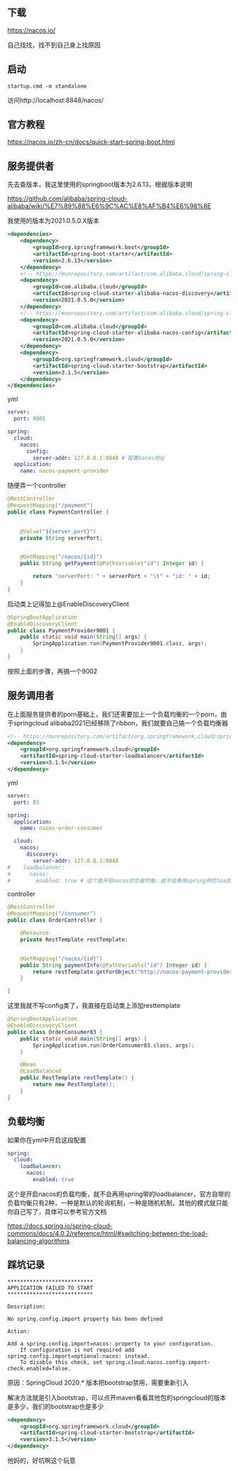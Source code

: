 ## 下载

https://nacos.io/

自己找找，找不到自己身上找原因

## 启动

```
startup.cmd -m standalone
```

访问http://localhost:8848/nacos/

## 官方教程

https://nacos.io/zh-cn/docs/quick-start-spring-boot.html



## 服务提供者

先去查版本，我这里使用的springboot版本为2.6.13，根据版本说明

https://github.com/alibaba/spring-cloud-alibaba/wiki/%E7%89%88%E6%9C%AC%E8%AF%B4%E6%98%8E

我使用的版本为2021.0.5.0.X版本

```xml
<dependencies>
    <dependency>
        <groupId>org.springframework.boot</groupId>
        <artifactId>spring-boot-starter</artifactId>
        <version>2.6.13</version>
    </dependency>
    <!-- https://mvnrepository.com/artifact/com.alibaba.cloud/spring-cloud-starter-alibaba-nacos-discovery -->
    <dependency>
        <groupId>com.alibaba.cloud</groupId>
        <artifactId>spring-cloud-starter-alibaba-nacos-discovery</artifactId>
        <version>2021.0.5.0</version>
    </dependency>
    <!-- https://mvnrepository.com/artifact/com.alibaba.cloud/spring-cloud-starter-alibaba-nacos-config -->
    <dependency>
        <groupId>com.alibaba.cloud</groupId>
        <artifactId>spring-cloud-starter-alibaba-nacos-config</artifactId>
        <version>2021.0.5.0</version>
    </dependency>
    <dependency>
        <groupId>org.springframework.cloud</groupId>
        <artifactId>spring-cloud-starter-bootstrap</artifactId>
        <version>3.1.5</version>
    </dependency>
</dependencies>
```

yml

```yml
server:
  port: 9001

spring:
  cloud:
    nacos:
      config:
        server-addr: 127.0.0.1:8848 # 配置nacos地址
  application:
    name: nacos-payment-provider
```

随便弄一个controller

```java
@RestController
@RequestMapping("/payment")
public class PaymentController {
    

    @Value("${server.port}")
    private String serverPort;


    @GetMapping("/nacos/{id}")
    public String getPayment(@PathVariable("id") Integer id) {

        return "serverPort: " + serverPort + "\t" + "id: " + id;
    }
}
```

启动类上记得加上@EnableDiscoveryClient

```java
@SpringBootApplication
@EnableDiscoveryClient
public class PaymentProvider9001 {
    public static void main(String[] args) {
        SpringApplication.run(PaymentProvider9001.class, args);
    }
}
```

按照上面的步骤，再搞一个9002



## 服务调用者

在上面服务提供者的porn基础上，我们还需要加上一个负载均衡的一个porn，由于springcloud alibaba2021已经移除了ribbon，我们就要自己搞一个负载均衡器

```xml
<!-- https://mvnrepository.com/artifact/org.springframework.cloud/spring-cloud-starter-loadbalancer -->
<dependency>
    <groupId>org.springframework.cloud</groupId>
    <artifactId>spring-cloud-starter-loadbalancer</artifactId>
    <version>3.1.5</version>
</dependency>
```

yml

```yml
server:
  port: 83

spring:
  application:
    name: nacos-order-consumer

  cloud:
    nacos:
      discovery:
        server-addr: 127.0.0.1:8848
#    loadbalancer:
#      nacos:
#        enabled: true # 这个是开启nacos的负载均衡，就不会再用spring带的loadbalancer
```

controller

```java
@RestController
@RequestMapping("/consumer")
public class OrderController {

    @Resource
    private RestTemplate restTemplate;


    @GetMapping("/nacos/{id}")
    public String paymentInfo(@PathVariable("id") Integer id) {
        return restTemplate.getForObject("http://nacos-payment-provider/payment/nacos/" + id, String.class);
    }

}
```

这里我就不写config类了，我直接在启动类上添加resttemplate

```java
@SpringBootApplication
@EnableDiscoveryClient
public class OrderConsumer83 {
    public static void main(String[] args) {
        SpringApplication.run(OrderConsumer83.class, args);
    }

    @Bean
    @LoadBalanced
    public RestTemplate restTemplate() {
        return new RestTemplate();
    }
}
```



## 负载均衡

如果你在yml中开启这段配置

```yml
spring:
  cloud:
    loadbalancer:
      nacos:
        enabled: true 
```

这个是开启nacos的负载均衡，就不会再用spring带的loadbalancer，官方自带的负载均衡只有2种，一种是默认的轮询机制，一种是随机机制，其他的模式就只能你自己写了，具体可以参考官方文档

https://docs.spring.io/spring-cloud-commons/docs/4.0.2/reference/html/#switching-between-the-load-balancing-algorithms



## 踩坑记录

```
***************************
APPLICATION FAILED TO START
***************************

Description:

No spring.config.import property has been defined

Action:

Add a spring.config.import=nacos: property to your configuration.
	If configuration is not required add spring.config.import=optional:nacos: instead.
	To disable this check, set spring.cloud.nacos.config.import-check.enabled=false.
```

原因：SpringCloud 2020.* 版本把bootstrap禁用，需要重新引入

解决方法就是引入bootstrap，可以点开maven看看其他包的springcloud的版本是多少，我们的bootstrap也是多少

```xml
<dependency>
    <groupId>org.springframework.cloud</groupId>
    <artifactId>spring-cloud-starter-bootstrap</artifactId>
    <version>3.1.5</version>
</dependency>
```





他妈的，好坑啊这个玩意